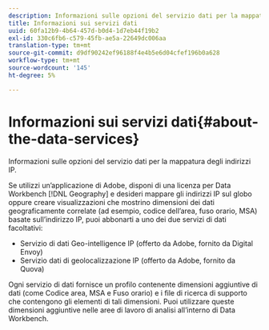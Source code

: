 ```yaml
---
description: Informazioni sulle opzioni del servizio dati per la mappatura degli indirizzi IP.
title: Informazioni sui servizi dati
uuid: 60fa12b9-4b64-457d-b0d4-1d7eb44f19b2
exl-id: 330c6fb6-c579-45fb-ae5a-22649dc006aa
translation-type: tm+mt
source-git-commit: d9df90242ef96188f4e4b5e6d04cfef196b0a628
workflow-type: tm+mt
source-wordcount: '145'
ht-degree: 5%

---
```


# Informazioni sui servizi dati{#about-the-data-services}

Informazioni sulle opzioni del servizio dati per la mappatura degli indirizzi IP.

Se utilizzi un’applicazione di Adobe, disponi di una licenza per Data Workbench [!DNL Geography] e desideri mappare gli indirizzi IP sul globo oppure creare visualizzazioni che mostrino dimensioni dei dati geograficamente correlate (ad esempio, codice dell’area, fuso orario, MSA) basate sull’indirizzo IP, puoi abbonarti a uno dei due servizi di dati facoltativi:

* Servizio di dati Geo-intelligence IP (offerto da Adobe, fornito da Digital Envoy)
* Servizio dati di geolocalizzazione IP (offerto da Adobe, fornito da Quova)

Ogni servizio di dati fornisce un profilo contenente dimensioni aggiuntive di dati (come Codice area, MSA e Fuso orario) e i file di ricerca di supporto che contengono gli elementi di tali dimensioni. Puoi utilizzare queste dimensioni aggiuntive nelle aree di lavoro di analisi all’interno di Data Workbench.
